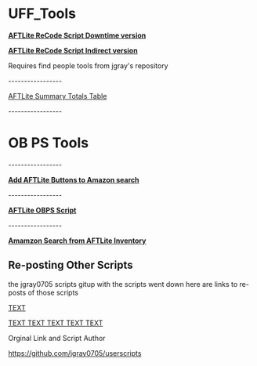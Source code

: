 # UFF_Tools


<p><b><a href="https://github.com/Brikane/UFF_Tools/raw/main/AutoRetrackAFTLite.user.js"> AFTLite ReCode Script Downtime version</a></b></p>
<p> <b><a href="https://github.com/Brikane/UFF_Tools/raw/main/AutoRetrackAFTLiteIndirect.user.js"> AFTLite ReCode Script Indirect version</a></b></p>

<p> Requires find people tools from jgray's repository </p>
<p>-----------------</p>
<p> <a href="https://github.com/Brikane/UFF_Tools/raw/main/LaborSummaryTotalsV1_2.user.js">AFTLite Summary Totals Table</a></p>

<p>-----------------</p>
<h1>OB PS Tools</h1>
<p>-----------------</p>
<p><b><a href="https://github.com/Brikane/UFF_Tools/raw/main/AFTLiteButtonsOnAmazonSearch.user.js"> Add AFTLite Buttons to Amazon search</a></b></p>
<p>-----------------</p>
<p><b><a href="https://github.com/Brikane/UFF_Tools/raw/main/OBPSHelperNA.user.js"> AFTLite OBPS Script</a></b></p>
<p>-----------------</p>
<p><b><a href="https://github.com/Brikane/UFF_Tools/raw/main/AFTLiteSearchAmazon.user.js"> Amamzon Search from AFTLite Inventory</a></b></p>



<H2> Re-posting Other Scripts </h2>
<p> the jgray0705 scripts gitup with the scripts went down here are links to re-posts of those scripts </p>
<a href=""> TEXT </a>

<a href="https://github.com/Brikane/UFF_Tools/raw/main/DailyDetailHelper.user.js"> TEXT </a>
<a href=""> TEXT </a>
<a href=""> TEXT </a>
<a href=""> TEXT </a>
<a href=""> TEXT </a>


<p> Orginal Link and Script Author </p>
<a href="https://github.com/jgray0705/userscripts"> https://github.com/jgray0705/userscripts </a>

